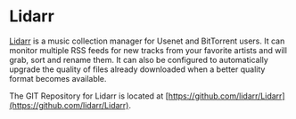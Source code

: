 # Lidarr

[Lidarr](https://lidarr.audio/) is a music collection manager for Usenet and BitTorrent users. It can monitor multiple RSS feeds for new tracks from your favorite artists and will grab, sort and rename them. It can also be configured to automatically upgrade the quality of files already downloaded when a better quality format becomes available.

The GIT Repository for Lidarr is located at [https://github.com/lidarr/Lidarr](https://github.com/lidarr/Lidarr).
